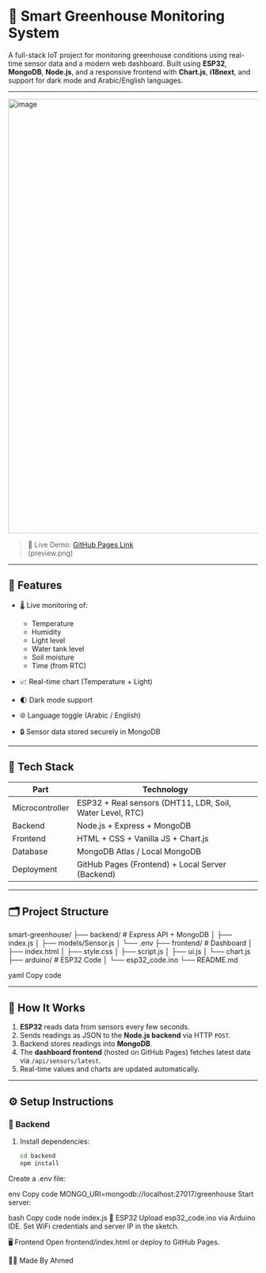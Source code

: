 # 🌿 Smart Greenhouse Monitoring System

A full-stack IoT project for monitoring greenhouse conditions using real-time sensor data and a modern web dashboard. Built using **ESP32**, **MongoDB**, **Node.js**, and a responsive frontend with **Chart.js**, **i18next**, and support for dark mode and Arabic/English languages.

---

<img width="1919" height="876" alt="image" src="https://github.com/user-attachments/assets/2bdb3f50-aa85-462b-8348-627fea88b227" />

> 🔴 Live Demo: [GitHub Pages Link](https://ahmedmagbool.github.io/Smart-GreenhouseDashboard/)  
(preview.png)

---

## 🧠 Features

- 🌡️ Live monitoring of:
  - Temperature  
  - Humidity  
  - Light level  
  - Water tank level  
  - Soil moisture  
  - Time (from RTC)

- 📈 Real-time chart (Temperature + Light)

- 🌓 Dark mode support

- 🌐 Language toggle (Arabic / English)

- 🔒 Sensor data stored securely in MongoDB

---

## 🧩 Tech Stack

| Part           | Technology                    |
|----------------|-------------------------------|
| Microcontroller | ESP32 + Real sensors (DHT11, LDR, Soil, Water Level, RTC) |
| Backend        | Node.js + Express + MongoDB   |
| Frontend       | HTML + CSS + Vanilla JS + Chart.js |
| Database       | MongoDB Atlas / Local MongoDB |
| Deployment     | GitHub Pages (Frontend) + Local Server (Backend) |

---

## 🗂️ Project Structure

smart-greenhouse/
├── backend/ # Express API + MongoDB
│ ├── index.js
│ ├── models/Sensor.js
│ └── .env
├── frontend/ # Dashboard
│ ├── index.html
│ ├── style.css
│ ├── script.js
│ ├── ui.js
│ └── chart.js
├── arduino/ # ESP32 Code
│ └── esp32_code.ino
└── README.md

yaml
Copy code

---

## 🚀 How It Works

1. **ESP32** reads data from sensors every few seconds.
2. Sends readings as JSON to the **Node.js backend** via HTTP `POST`.
3. Backend stores readings into **MongoDB**.
4. The **dashboard frontend** (hosted on GitHub Pages) fetches latest data via `/api/sensors/latest`.
5. Real-time values and charts are updated automatically.

---

## ⚙️ Setup Instructions

### 🔧 Backend

1. Install dependencies:
   ```bash
   cd backend
   npm install
Create a .env file:

env
Copy code
MONGO_URI=mongodb://localhost:27017/greenhouse
Start server:

bash
Copy code
node index.js
🔌 ESP32
Upload esp32_code.ino via Arduino IDE. Set WiFi credentials and server IP in the sketch.

🖥️ Frontend
Open frontend/index.html or deploy to GitHub Pages.

👨‍💻 Made By
Ahmed
